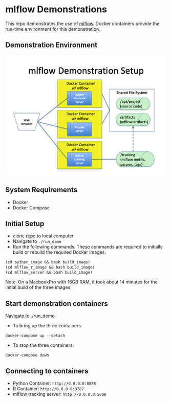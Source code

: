 # mlflow Demonstrations

This repo demonstrates the use of [mlflow](https://github.com/mlflow/mlflow).  Docker containers
provide the run-time environment for this demonstration.

## Demonstration Environment
![](images/demo_environment_architecture.png)


## System Requirements
* Docker
* Docker Compose


## Initial Setup
* clone repo to local computer
* Navigate to `./run_demo`
* Run the following commands.  These commands are required 
to initially build or rebuild the required Docker images.
```
(cd python_image && bash build_image)
(cd mlflow_r_image && bash build_image)
(cd mlflow_server && bash build_image)
```
Note:  On a MacbookPro with 16GB RAM, it took about 14 minutes for the initial 
build of the three images.


## Start demonstration containers
Navigate to ./run_demo
* To bring up the three containers:
```
docker-compose up --detach
```
* To stop the three containers:
```
docker-compose down
```

## Connecting to containers
* Python Container:  `http://0.0.0.0:8888`
* R Container: `http://0.0.0.0:8787`
* mlflow tracking server: `http://0.0.0.0:5000`